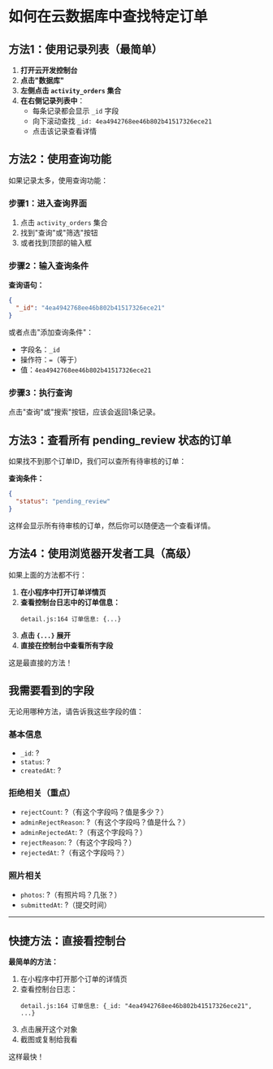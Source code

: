 # 如何在云数据库中查找特定订单

## 方法1：使用记录列表（最简单）

1. **打开云开发控制台**
2. **点击"数据库"**
3. **左侧点击 `activity_orders` 集合**
4. **在右侧记录列表中**：
   - 每条记录都会显示 `_id` 字段
   - 向下滚动查找 `_id: 4ea4942768ee46b802b41517326ece21`
   - 点击该记录查看详情

## 方法2：使用查询功能

如果记录太多，使用查询功能：

### 步骤1：进入查询界面

1. 点击 `activity_orders` 集合
2. 找到"查询"或"筛选"按钮
3. 或者找到顶部的输入框

### 步骤2：输入查询条件

**查询语句：**
```json
{
  "_id": "4ea4942768ee46b802b41517326ece21"
}
```

或者点击"添加查询条件"：
- 字段名：`_id`
- 操作符：`=`（等于）
- 值：`4ea4942768ee46b802b41517326ece21`

### 步骤3：执行查询

点击"查询"或"搜索"按钮，应该会返回1条记录。

## 方法3：查看所有 pending_review 状态的订单

如果找不到那个订单ID，我们可以查所有待审核的订单：

**查询条件：**
```json
{
  "status": "pending_review"
}
```

这样会显示所有待审核的订单，然后你可以随便选一个查看详情。

## 方法4：使用浏览器开发者工具（高级）

如果上面的方法都不行：

1. **在小程序中打开订单详情页**
2. **查看控制台日志中的订单信息：**
   ```
   detail.js:164 订单信息: {...}
   ```
3. **点击 `{...}` 展开**
4. **直接在控制台中查看所有字段**

这是最直接的方法！

## 我需要看到的字段

无论用哪种方法，请告诉我这些字段的值：

### 基本信息
- `_id`: ?
- `status`: ?
- `createdAt`: ?

### 拒绝相关（重点）
- `rejectCount`: ?（有这个字段吗？值是多少？）
- `adminRejectReason`: ?（有这个字段吗？值是什么？）
- `adminRejectedAt`: ?（有这个字段吗？）
- `rejectReason`: ?（有这个字段吗？）
- `rejectedAt`: ?（有这个字段吗？）

### 照片相关
- `photos`: ?（有照片吗？几张？）
- `submittedAt`: ?（提交时间）

---

## 快捷方法：直接看控制台

**最简单的方法：**

1. 在小程序中打开那个订单的详情页
2. 查看控制台日志：
   ```
   detail.js:164 订单信息: {_id: "4ea4942768ee46b802b41517326ece21", ...}
   ```
3. 点击展开这个对象
4. 截图或复制给我看

这样最快！

